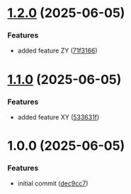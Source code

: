 # [1.2.0](https://github.com/itcne/ansible-ee-blueprint/compare/v1.1.0...v1.2.0) (2025-06-05)


### Features

* added feature ZY ([71f3166](https://github.com/itcne/ansible-ee-blueprint/commit/71f31664026f0b4f73c81dc65730dff2c3e51d22))

# [1.1.0](https://github.com/itcne/ansible-ee-blueprint/compare/v1.0.0...v1.1.0) (2025-06-05)


### Features

* added feature XY ([533631f](https://github.com/itcne/ansible-ee-blueprint/commit/533631fab14f647a09363f2aa1fab30f758f2d55))

# 1.0.0 (2025-06-05)


### Features

* initial commit ([dec9cc7](https://github.com/itcne/ansible-ee-blueprint/commit/dec9cc7679b9d60cd40eb17668efa65fd1f39180))
